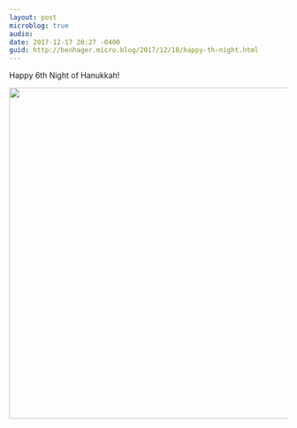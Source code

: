 ```yaml
---
layout: post
microblog: true
audio: 
date: 2017-12-17 20:27 -0400
guid: http://benhager.micro.blog/2017/12/18/happy-th-night.html
---
```

Happy 6th Night of Hanukkah!

<img src="http://hager.blog/uploads/2017/e3fd594b14.jpg" width="600" height="599" />
